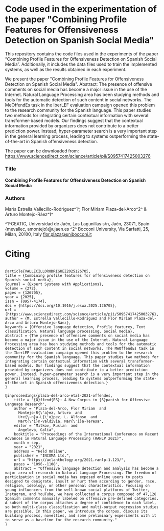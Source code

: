 # Code used in the experimentation of the paper "Combining Profile Features for Offensiveness Detection on Spanish Social Media"
This repository contains the code files used in the experiments of the paper “Combining Profile Features for Offensiveness Detection on Spanish Social Media”. Additionally, it includes the data files used to train the implemented systems, as well as the results obtained in each experiment.


We present the paper "Combining Profile Features for Offensiveness Detection on Spanish Social Media".
Abstract: The presence of offensive comments on social media has become a major issue in the use of the Internet. Natural Language Processing area has been studying methods and tools for the automatic detection of such content in social networks. The MeOffendEs task in the IberLEF evaluation campaign opened this problem to the research community for the Spanish language. This paper studies two methods for integrating certain contextual information with several transformer-based models. Our findings suggest that the contextual information provided by organizers does not contribute to a better prediction power. Instead, hyper-parameter search is a very important step in the general learning process, leading to systems outperforming the state-of-the-art in Spanish offensiveness detection.

The paper can be downloaded from: https://www.sciencedirect.com/science/article/pii/S0957417425003276

### Title
#### Combining Profile Features for Offensiveness Detection on Spanish Social Media

### Authors
María Estrella Vallecillo-Rodríguez^1^, Flor Miriam Plaza-del-Arco^2^ & Arturo Montejo-Ráez^1^

^1^CEATIC, Universidad de Jaén, Las Lagunillas s/n, Jaén, 23071, Spain
{mevallec, amontejo}@ujaen.es
^2^ Bocconi University, Via Sarfatti, 25, Milan, 20100, Italy 
flor.plaza@unibocconi.it

# Citing


```

@article{VALLECILLORODRIGUEZ2025126705,
title = {Combining profile features for offensiveness detection on Spanish social media},
journal = {Expert Systems with Applications},
volume = {272},
pages = {126705},
year = {2025},
issn = {0957-4174},
doi = {https://doi.org/10.1016/j.eswa.2025.126705},
url = {https://www.sciencedirect.com/science/article/pii/S0957417425003276},
author = {M. Estrella Vallecillo-Rodríguez and Flor Miriam Plaza-del-Arco and Arturo Montejo-Ráez},
keywords = {Offensive language detection, Profile features, Text classification, Natural language processing, Social media},
abstract = {The presence of offensive comments on social media has become a major issue in the use of the Internet. Natural Language Processing area has been studying methods and tools for the automatic detection of such content in social networks. The MeOffendEs task in the IberLEF evaluation campaign opened this problem to the research community for the Spanish language. This paper studies two methods for integrating certain contextual information with several transformer-based models. Our findings suggest that the contextual information provided by organizers does not contribute to a better prediction power. Instead, hyper-parameter search is a very important step in the general learning process, leading to systems outperforming the state-of-the-art in Spanish offensiveness detection.}
}

```
```
@inproceedings{plaza-del-arco-etal-2021-offendes,
    title = "{O}ffend{ES}: A New Corpus in {S}panish for Offensive Language Research",
    author = "Plaza-del-Arco, Flor Miriam  and
      Montejo-R{\'a}ez, Arturo  and
      Ure{\~n}a-L{\'o}pez, L. Alfonso  and
      Mart{\'i}n-Valdivia, Mar{\'i}a-Teresa",
    editor = "Mitkov, Ruslan  and
      Angelova, Galia",
    booktitle = "Proceedings of the International Conference on Recent Advances in Natural Language Processing (RANLP 2021)",
    month = sep,
    year = "2021",
    address = "Held Online",
    publisher = "INCOMA Ltd.",
    url = "https://aclanthology.org/2021.ranlp-1.123/",
    pages = "1096--1108",
    abstract = "Offensive language detection and analysis has become a major area of research in Natural Language Processing. The freedom of participation in social media has exposed online users to posts designed to denigrate, insult or hurt them according to gender, race, religion, ideology, or other personal characteristics. Focusing on young influencers from the well-known social platforms of Twitter, Instagram, and YouTube, we have collected a corpus composed of 47,128 Spanish comments manually labeled on offensive pre-defined categories. A subset of the corpus attaches a degree of confidence to each label, so both multi-class classification and multi-output regression studies are possible. In this paper, we introduce the corpus, discuss its building process, novelties, and some preliminary experiments with it to serve as a baseline for the research community."
}
```
